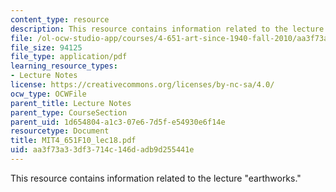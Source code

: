```yaml
---
content_type: resource
description: This resource contains information related to the lecture "earthworks."
file: /ol-ocw-studio-app/courses/4-651-art-since-1940-fall-2010/aa3f73a33df3714c146dadb9d255441e_MIT4_651F10_lec18.pdf
file_size: 94125
file_type: application/pdf
learning_resource_types:
- Lecture Notes
license: https://creativecommons.org/licenses/by-nc-sa/4.0/
ocw_type: OCWFile
parent_title: Lecture Notes
parent_type: CourseSection
parent_uid: 1d654804-a1c3-07e6-7d5f-e54930e6f14e
resourcetype: Document
title: MIT4_651F10_lec18.pdf
uid: aa3f73a3-3df3-714c-146d-adb9d255441e
---
```

This resource contains information related to the lecture "earthworks."
